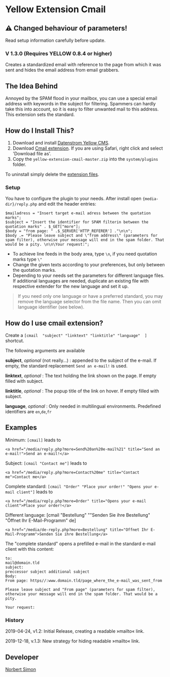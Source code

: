 # Yellow Extension Cmail 

## ⚠ Changed behaviour of parameters! 

Read setup information carefully before update.

### V 1.3.0 (Requires YELLOW 0.8.4 or higher)

Creates a standardized email with reference to the page from which it was sent and hides the email address from email grabbers.

## The Idea Behind

Annoyed by the SPAM flood in your mailbox, you can use a special email address with keywords in the subject for filtering. Spammers can hardly take this into account, so it is easy to filter unwanted mail to this address. This extension sets the standard.

## How do I Install This?

1. Download and install [Datenstrom Yellow CMS](https://github.com/datenstrom/yellow/).
2. Download [Cmail extension](https://github.com/BsNoSi/yellow-extension-cmail/archive/master.zip ).  If you are using Safari, right click and select 'Download file as'.
3. Copy the `yellow-extension-cmail-master.zip` into the `system/plugins` folder.

To uninstall simply delete the [extension files](update.ini).

### Setup

You have to configure the plugin to your needs. After install open `{media-dir}/reply.php` and edit the header entries:

```php+HTML
$mailadress = "Insert target e-mail adress between the quotation marks";
$subject = "Insert the identifier for SPAM filterin between the quotation marks" . $_GET["more"];
$body = "from page: " .$_SERVER['HTTP_REFERER'] ."\n\n";
$body .= "Please leave subject and \"from address\" (parameters for spam filter), otherwise your message will end in the spam folder. That would be a pity. \n\n\Your request:";
```

- To achieve line feeds in the body area, type `\n`, if you need quotation marks type `\"` 
- Change the given texts according to your preferences, but only between the quotation marks.
- Depending to your needs set the parameters for different language files. If additional languages are needed, duplicate an existing file with respective extender for the new language and set it up.

> If you need only one language or have a preferred standard, you may remove the language selector from the file name. Then you can omit language identifier (see below).

## How do I use cmail extension?

Create a `[cmail  "subject" "linktext" "linktitle" "language"  ]` shortcut.

The following arguments are available

**subject**, *optional* (not really…)  : appended to the subject of the e-mail. If empty, the standard replacement `Send an e-mail!` is used.

**linktext**, *optional* :  The text holding the link shown on the page. If empty filled with subject.

**linktitle**, *optional* : The popup title of the link on hover. If empty filled with subject.

**language**, *optional* : Only needed in multilingual environments. Predefined identifiers are `en`,`de`,`fr` 

## Examples

Minimum: `[cmail]` leads to 

~~~.HTML
<a href="/media/reply.php?more=Send%20an%20e-mail%21" title="Send an e-mail!">Send an e-mail!</a>
~~~

Subject: `[cmail "Contact me"]` leads to

~~~.HTML
<a href="/media/reply.php?more=Contact%20me" title="Contact me">Contact me</a>
~~~

Complete standard: `[cmail "Order" "Place your order!" "Opens your e-mail client"]` leads to

~~~.HTML
<a href="/media/reply.php?more=Order" title="Opens your e-mail client">Place your order!</a>
~~~

Different language: [cmail "Bestellung" ""Senden Sie ihre Bestellung" "Öffnet Ihr E-Mail-Programm" de]

~~~.HTML
<a href="/media/de-reply.php?more=Bestellung" title="Öffnet Ihr E-Mail-Programm">Senden Sie ihre Bestellung</a>
~~~

The "complete standard" opens a prefilled e-mail in the standard e-mail client with this content:

```
to: 
mail@domain.tld
subject: 
preccessor subject additional subject
Body:
From page: https//:www.domain.tld/page_where_the_e-mail_was_sent_from 

Please leave subject and "From page" (parameters for spam filter), 
otherwise your message will end in the spam folder. That would be a pity. 

Your request:
```

### History

2019-04-24, v1.2: Initial Release, creating a readable »mailto« link.

2019-12-18, v.1.3: New strategy for hiding readable »mailto« link.

## Developer

[Norbert Simon](https://nosi.de)
